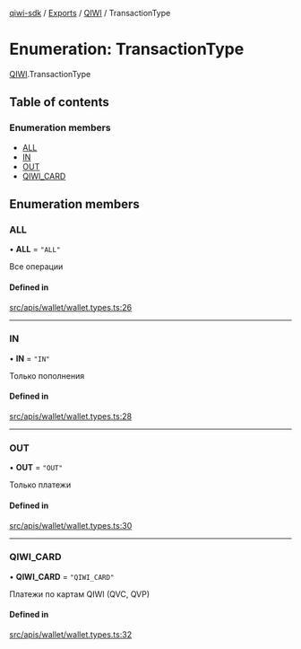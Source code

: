 [qiwi-sdk](../README.md) / [Exports](../modules.md) / [QIWI](../modules/QIWI.md) / TransactionType

# Enumeration: TransactionType

[QIWI](../modules/QIWI.md).TransactionType

## Table of contents

### Enumeration members

- [ALL](QIWI.TransactionType.md#all)
- [IN](QIWI.TransactionType.md#in)
- [OUT](QIWI.TransactionType.md#out)
- [QIWI\_CARD](QIWI.TransactionType.md#qiwi_card)

## Enumeration members

### ALL

• **ALL** = `"ALL"`

Все операции

#### Defined in

[src/apis/wallet/wallet.types.ts:26](https://github.com/AlexXanderGrib/node-qiwi-sdk/blob/d0770ca/src/apis/wallet/wallet.types.ts#L26)

___

### IN

• **IN** = `"IN"`

Только пополнения

#### Defined in

[src/apis/wallet/wallet.types.ts:28](https://github.com/AlexXanderGrib/node-qiwi-sdk/blob/d0770ca/src/apis/wallet/wallet.types.ts#L28)

___

### OUT

• **OUT** = `"OUT"`

Только платежи

#### Defined in

[src/apis/wallet/wallet.types.ts:30](https://github.com/AlexXanderGrib/node-qiwi-sdk/blob/d0770ca/src/apis/wallet/wallet.types.ts#L30)

___

### QIWI\_CARD

• **QIWI\_CARD** = `"QIWI_CARD"`

Платежи по картам QIWI (QVC, QVP)

#### Defined in

[src/apis/wallet/wallet.types.ts:32](https://github.com/AlexXanderGrib/node-qiwi-sdk/blob/d0770ca/src/apis/wallet/wallet.types.ts#L32)
